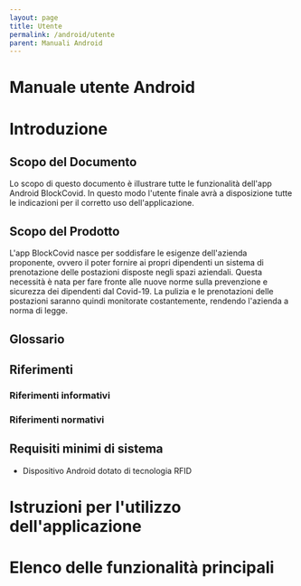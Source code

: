 ```yaml
---
layout: page
title: Utente
permalink: /android/utente
parent: Manuali Android
---
```


# Manuale utente Android
# Introduzione
## Scopo del Documento
Lo scopo di questo documento è illustrare tutte le funzionalità dell'app Android BlockCovid. In questo modo l'utente finale avrà a disposizione tutte le indicazioni per il corretto uso dell'applicazione.
## Scopo del Prodotto
L'app BlockCovid nasce per soddisfare le esigenze dell'azienda proponente, ovvero il poter fornire ai propri dipendenti un sistema di prenotazione delle postazioni disposte negli spazi aziendali.
Questa necessità è nata per fare fronte alle nuove norme sulla prevenzione e sicurezza dei dipendenti dal Covid-19.
La pulizia e le prenotazioni delle postazioni saranno quindi monitorate costantemente, rendendo l'azienda a norma di legge.
## Glossario
## Riferimenti
### Riferimenti informativi
### Riferimenti normativi

## Requisiti minimi di sistema
- Dispositivo Android dotato di tecnologia RFID

# Istruzioni per l'utilizzo dell'applicazione

# Elenco delle funzionalità principali

